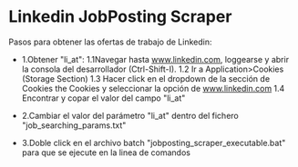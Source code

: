 # Linkedin JobPosting Scraper

Pasos para obtener las ofertas de trabajo de Linkedin:

- 1.Obtener "li_at":
    1.1Navegar hasta www.linkedin.com, loggearse y abrir la consola del desarrollador (Ctrl-Shift-I).
    1.2 Ir a Application>Cookies (Storage Section)
    1.3 Hacer click en el dropdown de la sección de Cookies the Cookies y seleccionar la opción de www.linkedin.com
    1.4 Encontrar y copar el valor del campo "li_at"

- 2.Cambiar el valor del parámetro "li_at" dentro del fichero "job_searching_params.txt"


- 3.Doble click en el archivo batch "jobposting_scraper_executable.bat" para que se ejecute en la linea de comandos
